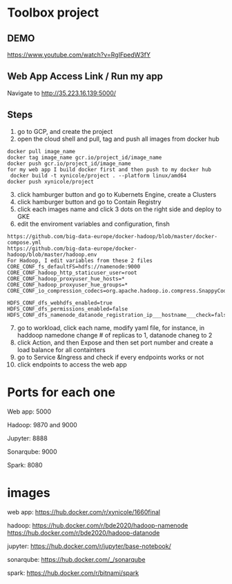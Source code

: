 # Toolbox project
## DEMO
https://www.youtube.com/watch?v=RgIFpedW3fY

## Web App Access Link / Run my app
 Navigate to  http://35.223.16.139:5000/

## Steps
1. go to GCP, and create the project
2. open the cloud shell and pull, tag and push all images from docker hub  
```
docker pull image_name
docker tag image_name gcr.io/project_id/image_name 
docker push gcr.io/project_id/image_name 
for my web app I build docker first and then push to my docker hub
 docker build -t xynicole/project . --platform linux/amd64
docker push xynicole/project

```
3. click hamburger button and go to Kubernets Engine, create a Clusters
4. click hamburger button and go to Contain Registry
5. click each images name and click 3 dots on the right side and deploy to GKE
6. edit the enviroment variables and configuration, finsh 
```
https://github.com/big-data-europe/docker-hadoop/blob/master/docker-compose.yml
https://github.com/big-data-europe/docker-hadoop/blob/master/hadoop.env
For Hadoop, I edit variables from these 2 files
CORE_CONF_fs_defaultFS=hdfs://namenode:9000
CORE_CONF_hadoop_http_staticuser_user=root
CORE_CONF_hadoop_proxyuser_hue_hosts=*
CORE_CONF_hadoop_proxyuser_hue_groups=*
CORE_CONF_io_compression_codecs=org.apache.hadoop.io.compress.SnappyCodec

HDFS_CONF_dfs_webhdfs_enabled=true
HDFS_CONF_dfs_permissions_enabled=false
HDFS_CONF_dfs_namenode_datanode_registration_ip___hostname___check=false
```
7. go to workload, click each name, modify yaml file, for instance, in haddoop namedone change # of replicas to 1, datanode chaneg to 2
8. click Action, and then Expose and then set port number and create a load balance for all containters
9. go to  Service &Ingress and check if every endpoints works or not
10. click endpoints to access the web app

# Ports for each one
Web app: 5000 

Hadoop: 9870 and 9000

Jupyter: 8888

Sonarqube: 9000

Spark: 8080


# images
web app: 
https://hub.docker.com/r/xynicole/1660final

hadoop:
https://hub.docker.com/r/bde2020/hadoop-namenode
https://hub.docker.com/r/bde2020/hadoop-datanode

jupyter: 
https://hub.docker.com/r/jupyter/base-notebook/


sonarqube: 
https://hub.docker.com/_/sonarqube


spark:
https://hub.docker.com/r/bitnami/spark









